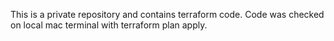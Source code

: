 This is a private repository and contains terraform code. Code was checked on local mac terminal with terraform plan apply.
